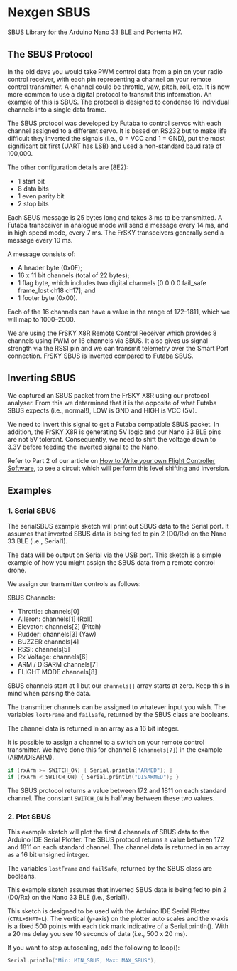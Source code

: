 # Nexgen SBUS
 
 SBUS Library for the Arduino Nano 33 BLE and Portenta H7.

 ## The SBUS Protocol

 In the old days you would take PWM control data from a pin on your radio control receiver, with each pin representing a channel on your remote control transmitter. A channel could be throttle, yaw, pitch, roll, etc. It is now more common to use a digital protocol to transmit this information. An example of this is SBUS. The protocol is designed to condense 16 individual channels into a single data frame.

 The SBUS protocol was developed by Futaba to control servos with each channel assigned to a different servo. It is based on RS232 but to make life difficult they inverted the signals (i.e., 0 = VCC and 1 = GND), put the most significant bit first (UART has LSB) and used a non-standard baud rate of 100,000. 
 
 The other configuration details are (8E2):

- 1 start bit
- 8 data bits
- 1 even parity bit
- 2 stop bits

Each SBUS message is 25 bytes long and takes 3 ms to be transmitted. A Futaba transceiver in analogue mode will send a message every 14 ms, and in high speed mode, every 7 ms. The FrSKY transceivers generally send a message every 10 ms. 

A message consists of:

- A header byte (0x0F);
- 16 x 11 bit channels (total of 22 bytes);
- 1 flag byte, which includes two digital channels [0 0 0 0 fail_safe frame_lost ch18 ch17]; and
- 1 footer byte (0x00).

Each of the 16 channels can have a value in the range of 172–1811, which we will map to 1000–2000.

We are using the FrSKY X8R Remote Control Receiver which provides 8 channels using PWM or 16 channels via SBUS. It also gives us signal strength via the RSSI pin and we can transmit telemetry over the Smart Port connection. FrSKY SBUS is inverted compared to Futaba SBUS.

## Inverting SBUS
We captured an SBUS packet from the FrSKY X8R using our protocol analyser. From this we determined that it is the opposite of what Futaba SBUS expects (i.e., normal!), LOW is GND and HIGH is VCC (5V).

We need to invert this signal to get a Futaba compatible SBUS packet. In addition, the FrSKY X8R is generating 5V logic and our Nano 33 BLE pins are not 5V tolerant. Consequently, we need to shift the voltage down to 3.3V before feeding the inverted signal to the Nano.

Refer to Part 2 of our article on [How to Write your own Flight Controller Software](https://reefwing.medium.com/how-to-write-your-own-flight-controller-software-part-2-bc7f27214bb2), to see a circuit which will perform this level shifting and inversion.

## Examples

### 1. Serial SBUS

The serialSBUS example sketch will print out SBUS data to the Serial port. It assumes that inverted SBUS data is being fed to pin 2 (D0/Rx) on the Nano 33 BLE (i.e., Serial1).

The data will be output on Serial via the USB port. This sketch is a simple example of how you might assign the SBUS data from a remote control drone.

We assign our transmitter controls as follows:

  SBUS Channels: 
  
  - Throttle:     channels[0]
  - Aileron:      channels[1] (Roll)
  - Elevator:     channels[2] (Pitch)
  - Rudder:       channels[3] (Yaw)
  - BUZZER        channels[4]
  - RSSI:         channels[5]
  - Rx Voltage:   channels[6]
  - ARM / DISARM  channels[7]
  - FLIGHT MODE   channels[8]

SBUS channels start at 1 but our `channels[]` array starts at zero. Keep this in mind when parsing the data.

The transmitter channels can be assigned to whatever input you wish. The variables `lostFrame` and `failSafe`, returned by the SBUS class are booleans.

The channel data is returned in an array as a 16 bit integer. 

It is possible to assign a channel to a switch on your remote control transmitter. We have done this for channel 8 (`channels[7]`) in the example (ARM/DISARM).

```c++
if (rxArm >= SWITCH_ON) { Serial.println("ARMED"); }
if (rxArm < SWITCH_ON) { Serial.println("DISARMED"); }
```

The SBUS protocol returns a value between 172 and 1811 on each standard channel. The constant `SWITCH_ON` is halfway between these two values.

### 2. Plot SBUS

This example sketch will plot the first 4 channels of SBUS data to the Arduino IDE Serial Plotter. The SBUS protocol returns a value between 172 and 1811 on each standard channel. The channel data  is returned in an array as a 16 bit unsigned integer. 

The variables `lostFrame` and `failSafe`, returned by the SBUS class are booleans.

This example sketch assumes that inverted SBUS data is being fed to pin 2 (D0/Rx) on the Nano 33 BLE (i.e., Serial1).

This sketch is designed to be used with the Arduino IDE Serial Plotter (`CTRL+SHFT+L`). The vertical (y-axis) on the plotter auto scales and the x-axis is a fixed 500 points with each tick mark indicative of a Serial.println(). With a 20 ms delay you see
10 seconds of data (i.e., 500 x 20 ms).

If you want to stop autoscaling, add the following to loop():

```c++
Serial.println("Min: MIN_SBUS, Max: MAX_SBUS");
```